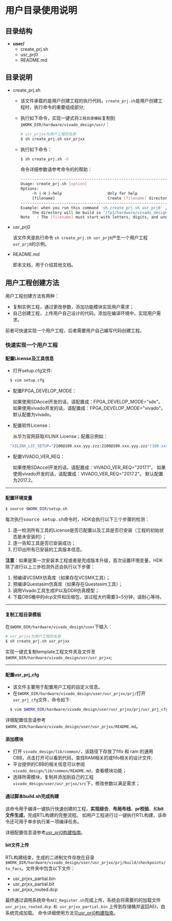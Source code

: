 # 用户目录使用说明

## 目录结构

- **user/**
  - create_prj.sh
  - usr_prj0
  - README.md

## 目录说明

- create_prj.sh
  - 该文件承载的是用户创建工程的执行代码，`create_prj.sh`是用户创建工程时，执行命令的重要组成部分;
  - 执行如下命令，实现一键式将`工程目录模板`复制到`$WORK_DIR/hardware/vivado_design/usr/`：

    ```bash
    # usr_prjxx为用户工程的名称
    $ sh create_prj.sh usr_prjxx
    ```

  - 执行如下命令：

    ```bash
    $ sh create_prj.sh -h
    ```

    命令详细参数请参考命令的的帮助：

    ```bash
    ---------------------------------------------------------------------
    Usage: create_prj.sh [option]
    Options:
         -h |-H |-help                    Only for help
         [filename]                       Create [filename] directory
    ---------------------------------------------------------------------
    Example: when you run this command 'sh create_prj.sh usr_prj0' ,
         the directory will be build in '/fp1/hardware/vivado_design/usr/usr_prj0'
    Note   : The [filename] must start with letters, digits, and underscores.
    ```

- usr_prj0

  该文件夹是执行命令 `sh create_prj.sh usr_prj0`产生一个用户工程 `usr_prj0`的示例。

- README.md

  即本文档，用于介绍其他文档。

## 用户工程创建方法

用户工程创建方法有两种：

- 复制实例工程，通过更改参数，添加功能模块实现用户需求；
- 自己创建工程，上传用户自己设计的代码，添加在编译环境中，实现用户需求。

前者可快速实现一个用户工程，后者需要用户自己编写代码创建工程。

### 快速实现一个用户工程

#### 配置License及工具信息

- 打开setup.cfg文件:

```bash
  $ vim setup.cfg
```

- 配置FPGA_DEVELOP_MODE：

  如果使用SDAccel开发的话，请配置成：FPGA_DEVELOP_MODE="sdx"。
  如果使用vivado开发的话，请配置成：FPGA_DEVELOP_MODE="vivado"。
  默认配置为vivado。

- 配置软件License：

  从华为官网获取XILINX License；配置示例如：

```bash
  "XILINX_LIC_SETUP="2100@100.xxx.yyy.zzz:2100@100.xxx.yyy.zzz"(100.xxx.yyy.zzz表示license的ip地址).
```

- 配置VIVADO_VER_REQ：

  如果使用SDAccel开发的话，请配置成：VIVADO_VER_REQ="2017.1"。
  如果使用vivado开发的话，请配置成：VIVADO_VER_REQ="2017.2"。
  默认配置为2017.2。
  
---

#### 配置环境变量

  ```bash
  $ source $WORK_DIR/setup.sh
  ```

每次执行<kbd>source setup.sh</kbd>命令时，HDK会执行以下三个步骤的检测：

1. 逐一检测所有工具的License是否已配置以及工具是否已安装（工程的初始状态是未安装的）；
2. 逐一告知工具是否已安装成功；
3. 打印出所有已安装的工具版本信息。

**注意**：如果是第一次安装本工程或者是完成版本升级，首次设置环境变量，HDK除了进行以上三步检测外还会执行以下步骤：

1. 预编译VCSMX仿真库（如果存在VCSMX工具）；
2. 预编译Questasim仿真库（如果存在Questasim工具）；
3. 调用Vivado工具生成IP以及DDR仿真模型；
4. 下载OBS桶中的dcp文件和压缩包，该过程大约需要3~5分钟，请耐心等待。

---

#### 复制工程目录模板

  在`$WORK_DIR/hardware/vivado_design/user`下输入：

  ````bash
  # usr_prjxx为用户工程的名称
  $ sh create_prj.sh usr_prjxx
  ````

  实现一键式复制template工程文件夹及文件至`$WORK_DIR/hardware/vivado_design/usr/usr_prjxx`;

---

#### 配置usr_prj_cfg

- 该文件主要用于配置用户工程的自定义信息。
- 在`$WORK_DIR/hardware/vivado_design/user/usr_prjxx/prj/`打开`usr_prj_cfg`文件，命令如下:

```bash
  $ vim $WORK_DIR/hardware/vivado_design/user/usr_prjxx/prj/usr_prj_cfg
```

详细配置信息请参考`$WORK_DIR/hardware/vivado_design/user/usr_prjxx/README.md`。

#### 添加模块

- 打开 `vivado_design/lib/common/`，该路径下存放了fifo 和 ram 的通用 CBB，点击打开可以看到代码，查找RAM相关的或fifo相关的设计文件;
- 平台提供的CBB的相关信息可以参阅`vivado_design/lib/common/README.md`，查看模块功能；
- 选择所需模块，复制并添加到自己的工程`vivado_design/user/usr_prjxx/src`下，修改参数以满足需求；

#### 通过脚本build.sh完成构建

该命令用于编译一键执行快速创建的工程，**实现综合**、**布局布线**、**pr校验**、和**bit文件生成**，完成RTL构建的完整流程。
如用户工程进行过一键执行RTL构建，该命令还可用于单步执行某一项编译任务。

详细配置信息请参考[usr_prj0构建指南](./usr_prj0/README.md)。

#### bit文件上传

RTL构建结束，生成的二进制文件存放在目录`$WORK_DIR/hardware/vivado_design/user/usr_prjxx/prj/build/checkpoints/to_facs`。文件夹中包含以下文件：

- usr_prjxx_partial.bin
- usr_prjxx_partial.bit
- usr_prjxx_routed.dcp

最终通过调用系统命令`AEI_Register.sh`完成上传，系统会将需要的的加载文件`usr_prjxx_routed.dcp 和 usr_prjxx_partial.bin` 上传到存储桶并返回AEI，由系统完成加载。
命令详细使用方法见[usr_prj0构建指南](./usr_prj0/README.md)。
